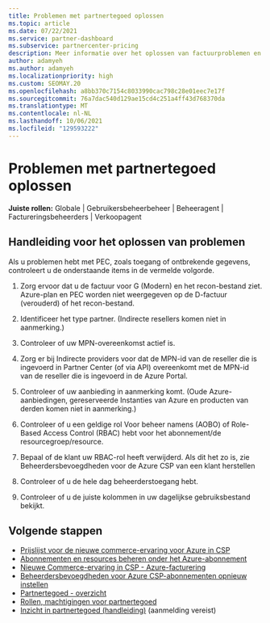```yaml
---
title: Problemen met partnertegoed oplossen
ms.topic: article
ms.date: 07/22/2021
ms.service: partner-dashboard
ms.subservice: partnercenter-pricing
description: Meer informatie over het oplossen van factuurproblemen en andere problemen met betrekking tot partnertegoed (PEC).
author: adamyeh
ms.author: adamyeh
ms.localizationpriority: high
ms.custom: SEOMAY.20
ms.openlocfilehash: a8bb370c7154c8033990cac798c28e01eec7e17f
ms.sourcegitcommit: 76a7dac540d129ae15cd4c251a4ff43d768370da
ms.translationtype: MT
ms.contentlocale: nl-NL
ms.lasthandoff: 10/06/2021
ms.locfileid: "129593222"
---
```

# <a name="troubleshooting-partner-earned-credit"></a>Problemen met partnertegoed oplossen

**Juiste rollen:** Globale | Gebruikersbeheerbeheer | Beheeragent | Factureringsbeheerders | Verkoopagent

## <a name="troubleshooting-guide"></a>Handleiding voor het oplossen van problemen

Als u problemen hebt met PEC, zoals toegang of ontbrekende gegevens, controleert u de onderstaande items in de vermelde volgorde.

1. Zorg ervoor dat u de factuur voor G (Modern) en het recon-bestand ziet. Azure-plan en PEC worden niet weergegeven op de D-factuur (verouderd) of het recon-bestand.

2. Identificeer het type partner. (Indirecte resellers komen niet in aanmerking.)

3. Controleer of uw MPN-overeenkomst actief is.

4. Zorg er bij Indirecte providers voor dat de MPN-id van de reseller die is ingevoerd in Partner Center (of via API) overeenkomt met de MPN-id van de reseller die is ingevoerd in de Azure Portal.

5. Controleer of uw aanbieding in aanmerking komt. (Oude Azure-aanbiedingen, gereserveerde Instanties van Azure en producten van derden komen niet in aanmerking.)

6. Controleer of u een geldige rol Voor beheer namens (AOBO) of Role-Based Access Control (RBAC) hebt voor het abonnement/de resourcegroep/resource.

7. Bepaal of de klant uw RBAC-rol heeft verwijderd. Als dit het zo is, zie Beheerdersbevoegdheden voor de Azure CSP van een klant herstellen

8. Controleer of u de hele dag beheerderstoegang hebt.

9. Controleer of u de juiste kolommen in uw dagelijkse gebruiksbestand bekijkt.

## <a name="next-steps"></a>Volgende stappen

- [Prijslijst voor de nieuwe commerce-ervaring voor Azure in CSP](azure-plan-price-list.md)
- [Abonnementen en resources beheren onder het Azure-abonnement](azure-plan-manage.md)
- [Nieuwe Commerce-ervaring in CSP - Azure-facturering](azure-plan-billing.md)
- [Beheerdersbevoegdheden voor Azure CSP-abonnementen opnieuw instellen](reinstate-csp.md)
- [Partnertegoed - overzicht](partner-earned-credit.md)
- [Rollen, machtigingen voor partnertegoed](azure-roles-perms-pec.md)
- [Inzicht in partnertegoed (handleiding)](https://partner.microsoft.com/resources/detail/understanding-partner-earned-credit-pdf) (aanmelding vereist)
